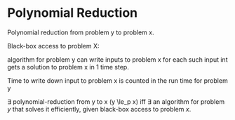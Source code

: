 # Polynomial Reduction

Polynomial reduction from problem y to problem x.

Black-box access to problem X:

algorithm for problem y can write inputs to problem x for each such input int gets a solution to problem x in 1 time step.

Time to write down input to problem x is counted in the run time for problem y

$\exists$ polynomial-reduction from y to x (y \le_p x) iff $\exists$ an algorithm for problem $y$ that solves it efficiently, given black-box access to problem $x$.
